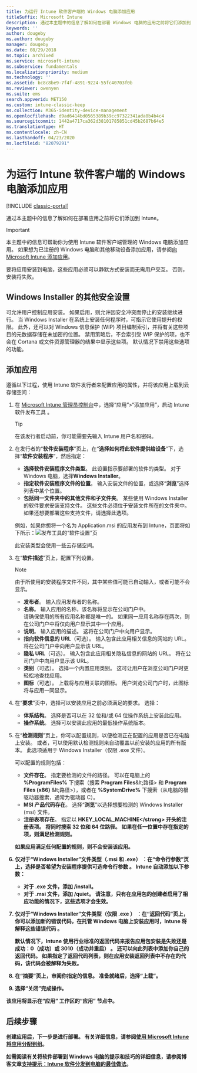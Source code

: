 ```yaml
---
title: 为运行 Intune 软件客户端的 Windows 电脑添加应用
titleSuffix: Microsoft Intune
description: 通过本主题中的信息了解如何在部署 Windows 电脑的应用之前将它们添加到 Intune。
keywords: ''
author: dougeby
ms.author: dougeby
manager: dougeby
ms.date: 08/29/2018
ms.topic: archived
ms.service: microsoft-intune
ms.subservice: fundamentals
ms.localizationpriority: medium
ms.technology: ''
ms.assetid: bc8c8be9-7f4f-4891-9224-55fc40703f0b
ms.reviewer: owenyen
ms.suite: ems
search.appverid: MET150
ms.custom: intune-classic-keep
ms.collection: M365-identity-device-management
ms.openlocfilehash: d9ad6414bd0565389b39cc97322341ada0b4b4c4
ms.sourcegitcommit: 1442a4717ca362d38101785851cd45b2687b64e5
ms.translationtype: HT
ms.contentlocale: zh-CN
ms.lasthandoff: 04/23/2020
ms.locfileid: "82079291"
---
```

# <a name="add-apps-for-windows-pcs-that-run-the-intune-software-client"></a>为运行 Intune 软件客户端的 Windows 电脑添加应用

[!INCLUDE [classic-portal](../includes/classic-portal.md)]

通过本主题中的信息了解如何在部署应用之前将它们添加到 Intune。

> [!IMPORTANT]
> 本主题中的信息可帮助你为使用 Intune 软件客户端管理的 Windows 电脑添加应用。 如果想为已注册的 Windows 电脑和其他移动设备添加应用，请参阅[向 Microsoft Intune 添加应用](../apps/apps-add.md)。

要将应用安装到电脑，这些应用必须可以静默方式安装而无需用户交互。 否则，安装将失败。

## <a name="additional-security-settings-for-windows-installer"></a>Windows Installer 的其他安全设置
可允许用户控制应用安装。 如果启用，则允许因安全冲突而停止的安装继续进行。 当 Windows Installer 在系统上安装任何程序时，可指示它使用提升的权限。 此外，还可以对 Windows 信息保护 (WIP) 项目编制索引，并将有关这些项目的元数据存储在未加密的位置。 禁用策略后，不会索引受 WIP 保护的项，也不会在 Cortana 或文件资源管理器的结果中显示这些项。 默认情况下禁用这些选项的功能。 

## <a name="add-the-app"></a>添加应用
遵循以下过程，使用 Intune 软件发行者来配置应用的属性，并将该应用上载到云存储空间：

1. 在 [Microsoft Intune 管理员控制台](https://manage.microsoft.com)中，选择“应用”&gt;“添加应用”，启动 Intune 软件发布工具   。

   > [!TIP]
   > 在该发行者启动前，你可能需要先输入 Intune 用户名和密码。

2. 在发行者的“**软件安装程序**”页上，在“**选择如何将此软件提供给设备**”下，选择“**软件安装程序**”，然后指定：

   - **选择软件安装程序文件类型**。 此设置指示要部署的软件的类型。 对于 Windows 电脑，选择**Windows Installer**。
   - **指定软件安装程序文件的位置**。 输入安装文件的位置，或选择“**浏览**”选择列表中某个位置。
   - **包括同一文件夹中的其他文件和子文件夹**。 某些使用 Windows Installer 的软件要求安装支持文件。 这些文件必须位于安装文件所在的文件夹中。 如果还想要部署这些支持文件，请选择此选项。

   例如，如果你想将一个名为 Application.msi 的应用发布到 Intune，页面将如下所示：![发布工具的“软件设置”页](./media/add-apps-for-windows-pcs-in-microsoft-intune/publisher-for-pc.png)

   此安装类型会使用一些云存储空间。

3. 在“**软件描述**”页上，配置下列设置。

   > [!NOTE]
   > 由于所使用的安装程序文件不同，其中某些值可能已自动输入，或者可能不会显示。

   - **发布者**。 输入应用发布者的名称。
   - **名称**。 输入应用的名称，该名称将显示在公司门户中。<br />请确保使用的所有应用名称都是唯一的。 如果同一应用名称存在两次，则在公司门户中将仅向用户显示其中一个应用。
   - **说明**。 输入应用的描述。 这将在公司门户中向用户显示。
   - **指向软件信息的 URL**（可选）。 输入包含此应用相关信息的网站的 URL。 将在公司门户中向用户显示该 URL。
   - **隐私 URL**（可选）。 输入包含此应用相关隐私信息的网站的 URL。 将在公司门户中向用户显示该 URL。
   - **类别**（可选）。 选择一个内置应用类别。 这可让用户在浏览公司门户时更轻松地查找应用。
   - **图标**（可选）。 上载将与应用关联的图标。 用户浏览公司门户时，此图标将与应用一同显示。

4. 在“**要求**”页中，选择可以安装应用之前必须满足的要求。 选择：

   - **体系结构**。 选择是否可以在 32 位和/或 64 位操作系统上安装此应用。
   - **操作系统**。 选择可以安装此应用的最低操作系统版本。

5. 在“**检测规则**”页上，你可以配置规则，以便检测正在配置的应用是否已在电脑上安装。 或者，可以使用默认检测规则来自动覆盖以前安装的应用的所有版本。 此选项适用于 Windows Installer（仅限 .exe 文件）。

   可以配置的规则包括：
   - **文件存在**。 指定要检测的文件的路径。 可以在电脑上的 **%ProgramFiles%** 下搜索（搜索 **Program Files**\&lt;路径&gt; 和 **Program Files (x86)** \&lt;路径&gt;），或者在 **%SystemDrive%** 下搜索（从电脑的根驱动器搜索，通常为驱动器 C）。
   - **MSI 产品代码存在**。 选择“**浏览**”以选择想要检测的 Windows Installer (msi) 文件。
   - <strong>注册表项存在</strong>。 指定以 <strong>HKEY_LOCAL_MACHINE\</strong> 开头的注册表项。 将同时搜索 32 位和 64 位路径。 如果在任一位置中存在指定的项，则满足检测规则。

   如果应用满足任何配置的规则，则不会安装该应用。

6. 仅对于“Windows Installer”文件类型（.msi 和 .exe）  ：在“命令行参数”页上，选择是否希望为安装程序提供可选命令行参数  。
   Intune 自动添加以下参数：
   - 对于 .exe 文件，添加 **/install**。
   - 对于 .msi 文件，添加 **/quiet**。
   请注意，只有在应用包的创建者启用了相应功能的情况下，这些选项才会生效。

7. 仅对于“Windows Installer”文件类型（仅限 .exe ）  ：在“返回代码”页上，你可以添加新的错误代码，在托管 Windows 电脑上安装应用时，Intune 将解释这些错误代码  。

   默认情况下，Intune 使用行业标准的返回代码来报告应用包安装是失败还是成功：0（成功）或 3010（成功并重启）   。 还可以向此列表中添加你自己的返回代码。 如果指定了返回代码列表，则在应用安装返回列表中不存在的代码，该代码会被解释为失败。

8. 在“**摘要**”页上，审阅你指定的信息。 准备就绪后，选择“**上载**”。

9. 选择“关闭”完成操作。 

该应用将显示在“应用”  工作区的“应用”  节点中。

## <a name="next-steps"></a>后续步骤

创建应用后，下一步是进行部署。 有关详细信息，请参阅[使用 Microsoft Intune 将应用分配到组](../apps/apps-deploy.md)。

如需阅读有关将软件部署到 Windows 电脑的提示和技巧的详细信息，请参阅博客文章[支持提示：Intune 软件分发到电脑的最佳做法](https://support.microsoft.com/en-US/help/2583929)。
